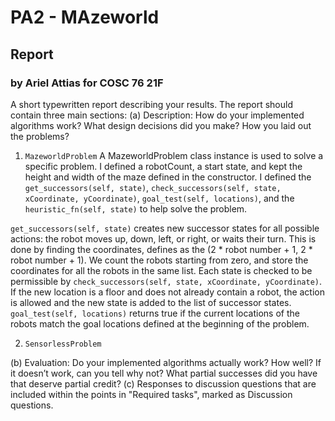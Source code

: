 # PA2 - MAzeworld
## Report
### by Ariel Attias for COSC 76 21F



A short typewritten report describing your results. The report should contain three main sections:
(a) Description: How do your implemented algorithms work? What design decisions did you make? How you laid out the problems?

1. `MazeworldProblem`
  A MazeworldProblem class instance is used to solve a specific problem. I defined a robotCount, a start state, and kept the height and width of the maze defined in the constructor. 
  I defined the `get_successors(self, state)`, `check_successors(self, state, xCoordinate, yCoordinate)`, `goal_test(self, locations)`, and the `heuristic_fn(self, state)` to help solve the problem.
  
  `get_successors(self, state)` creates new successor states for all possible actions: the robot moves up, down, left, or right, or waits their turn.
  This is done by finding the coordinates, defines as the (2 * robot number + 1, 2 * robot number + 1). We count the robots starting from zero, and store the coordinates for all the robots in the same list.
  Each state is checked to be permissible by `check_successors(self, state, xCoordinate, yCoordinate)`. If  the new location is a floor and does not already contain a robot, the action is allowed and the new state is added to the list of successor states.
  `goal_test(self, locations)` returns true if the current locations of the robots match the goal locations defined at the beginning of the problem.
  
  
  
2. `SensorlessProblem`

(b) Evaluation: Do your implemented algorithms actually work? How well? If it doesn’t work, can you tell why not? What partial successes did you have that deserve partial credit? 
(c) Responses to discussion questions that are included within the points in "Required tasks", marked as Discussion questions.
